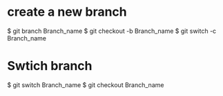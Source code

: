 # create a new branch 
$ git branch Branch_name
$ git checkout -b Branch_name
$ git switch -c Branch_name

# Swtich branch 
$ git switch Branch_name
$ git checkout Branch_name